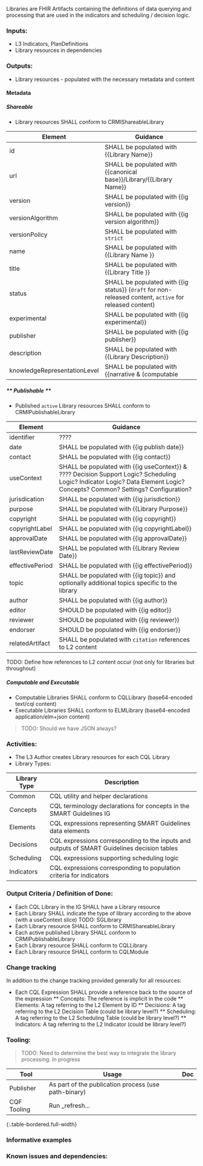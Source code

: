 Libraries are FHIR Artifacts containing the definitions of data querying and processing that are used in the indicators and scheduling / decision logic.

### **Inputs:** 

* L3 Indicators, PlanDefinitions
* Library resources in dependencies

### **Outputs:**

* Library resources - populated with the necessary metadata and content

#### **Metadata**

##### **Shareable**

* Library resources SHALL conform to CRMIShareableLibrary

| Element | Guidance |
| ---- | ---- |
| id | SHALL be populated with {{Library Name}}
| url | SHALL be populated with {{canonical base}}/Library/{{Library Name}} |
| version | SHALL be populated with {{ig version}} |
| versionAlgorithm | SHALL be populated with {{ig version algorithm}} |
| versionPolicy | SHALL be populated with `strict` |
| name | SHALL be populated with {{Library Name }} |
| title | SHALL be populated with {{Library Title }} |
| status | SHALL be populated with {{ig status}} (`draft` for non-released content, `active` for released content) |
| experimental | SHALL be populated with {{ig experimental}} |
| publisher | SHALL be populated with {{ig publisher}} |
| description | SHALL be populated with {{Library Description}} |
| knowledgeRepresentationLevel | SHALL be populated with {{narrative & (computable | executable)}} |

##### ** Publishable **

* Published `active` Library resources SHALL conform to CRMIPublishableLibrary

| Element | Guidance |
| ---- | ---- |
| identifier | ???? |
| date | SHALL be populated with {{ig publish date}} |
| contact | SHALL be populated with {{ig contact}} |
| useContext | SHALL be populated with {{ig useContext}} & ???? Decision Support Logic? Scheduling Logic? Indicator Logic? Data Element Logic? Concepts? Common? Settings? Configuration? |
| jurisdication | SHALL be populated with {{ig jurisdiction}} |
| purpose | SHALL be populated with {{Library Purpose}} |
| copyright | SHALL be populated with {{ig copyright}} |
| copyrightLabel | SHALL be populated with {{ig copyrightLabel}} |
| approvalDate | SHALL be populated with {{ig approvalDate}} |
| lastReviewDate | SHALL be populated with {{Library Review Date}} |
| effectivePeriod | SHALL be populated with {{ig effectivePeriod}} |
| topic | SHALL be populated with {{ig topic}} and optionally additional topics specific to the library |
| author | SHALL be populated with {{ig author}} |
| editor | SHOULD be populated with {{ig editor}} |
| reviewer | SHOULD be populated with {{ig reviewer}} |
| endorser | SHOULD be populated with {{ig endorser}} |
| relatedArtifact | SHALL be populated with `citation` references to L2 content |

TODO: Define how references to L2 content occur (not only for libraries but throughout)

##### **Computable** and **Executable**

* Computable Libraries SHALL conform to CQLLibrary (base64-encoded text/cql content)
* Executable Libraries SHALL conform to ELMLibrary (base64-encoded application/elm+json content)

> TODO: Should we have JSON always?

### **Activities:**

* The L3 Author creates Library resources for each CQL Library
* Library Types: 

| Library Type | Description |
| ---- | ---- |
| Common | CQL utility and helper declarations |
| Concepts | CQL terminology declarations for concepts in the SMART Guidelines IG |
| Elements | CQL expressions representing SMART Guidelines data elements |
| Decisions | CQL expressions corresponding to the inputs and outputs of SMART Guidelines decision tables |
| Scheduling | CQL expressions supporting scheduling logic |
| Indicators | CQL expressions corresponding to population criteria for indicators |

### **Output Criteria / Definition of Done:**

* Each CQL Library in the IG SHALL have a Library resource
* Each Library SHALL indicate the type of library according to the above (with a useContext slice) TODO: SGLibrary
* Each Library resource SHALL conform to CRMIShareableLibrary
* Each active published Library SHALL conform to CRMIPublishableLibrary
* Each Library resource SHALL conform to CQLLibrary
* Each Library resource SHALL conform to CQLModule

### **Change tracking**

In addition to the change tracking provided generally for all resources:

* Each CQL Expression SHALL provide a reference back to the source of the expression
** Concepts: The reference is implicit in the code
** Elements: A tag referring to the L2 Element by ID
** Decisions: A tag referring to the L2 Decision Table (could be library level?)
** Scheduling: A tag referring to the L2 Scheduling Table (could be library level?)
** Indicators: A tag referring to the L2 Indicator (could be library level?)

### **Tooling:**

> TODO: Need to determine the best way to integrate the library processing. In progress

| Tool | Usage | Doc |
| --- | ---| ---| 
| Publisher | As part of the publication process (use path-binary) |  |
| CQF Tooling | Run _refresh... | |
{:.table-bordered.full-width}  


### **Informative examples**


### **Known issues and dependencies:**

 
